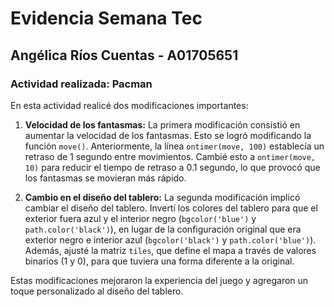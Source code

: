 # Evidencia Semana Tec

## Angélica Ríos Cuentas - A01705651 
### Actividad realizada: Pacman 

En esta actividad realicé dos modificaciones importantes:

1. **Velocidad de los fantasmas:** La primera modificación consistió en aumentar la velocidad de los fantasmas. Esto se logró modificando la función `move()`. Anteriormente, la línea `ontimer(move, 100)` establecía un retraso de 1 segundo entre movimientos. Cambié esto a `ontimer(move, 10)` para reducir el tiempo de retraso a 0.1 segundo, lo que provocó que los fantasmas se movieran más rápido.

2. **Cambio en el diseño del tablero:** La segunda modificación implicó cambiar el diseño del tablero. Invertí los colores del tablero para que el exterior fuera azul y el interior negro  (`bgcolor('blue')` y `path.color('black')`), en lugar de la configuración original que era exterior negro e interior azul (`bgcolor('black')` y `path.color('blue')`). Además, ajusté la matriz `tiles`, que define el mapa a través de valores binarios (1 y 0), para que tuviera una forma diferente a la original.

Estas modificaciones mejoraron la experiencia del juego y agregaron un toque personalizado al diseño del tablero.
